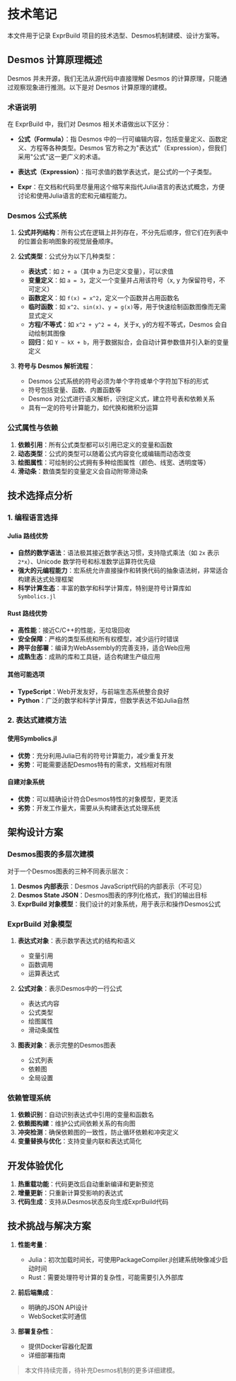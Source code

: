 # 技术笔记

本文件用于记录 ExprBuild 项目的技术选型、Desmos机制建模、设计方案等。

## Desmos 计算原理概述

Desmos 并未开源，我们无法从源代码中直接理解 Desmos 的计算原理，只能通过观察现象进行推测。以下是对 Desmos 计算原理的建模。

### 术语说明

在 ExprBuild 中，我们对 Desmos 相关术语做出以下区分：

- **公式（Formula）**：指 Desmos 中的一行可编辑内容，包括变量定义、函数定义、方程等各种类型。Desmos 官方称之为"表达式"（Expression），但我们采用"公式"这一更广义的术语。

- **表达式（Expression）**：指可求值的数学表达式，是公式的一个子类型。

- **Expr**：在文档和代码里尽量用这个缩写来指代Julia语言的表达式概念，方便讨论和使用Julia语言的宏和元编程能力。

### Desmos 公式系统

1. **公式并列结构**：所有公式在逻辑上并列存在，不分先后顺序，但它们在列表中的位置会影响图象的视觉层叠顺序。

2. **公式类型**：公式分为以下几种类型：
    - **表达式**：如 `2 + a`（其中 a 为已定义变量），可以求值
    - **变量定义**：如 `a = 3`，定义一个变量并占用该符号（x, y 为保留符号，不可定义）
    - **函数定义**：如 `f(x) = x^2`，定义一个函数并占用函数名
    - **临时函数**：如 `x^2`、`sin(x)`、`y = g(x)`等，用于快速绘制函数图像而无需显式定义
    - **方程/不等式**：如 `x^2 + y^2 = 4`，关于x, y的方程不等式，Desmos 会自动绘制其图像
    - **回归**：如 `Y ~ kX + b`，用于数据拟合，会自动计算参数值并引入新的变量定义

3. **符号与 Desmos 解析流程**：
   - Desmos 公式系统的符号必须为单个字符或单个字符加下标的形式
   - 符号包括变量、函数、内置函数等
   - Desmos 对公式进行语义解析，识别定义式，建立符号表和依赖关系
   - 具有一定的符号计算能力，如代换和微积分运算

### 公式属性与依赖

1. **依赖引用**：所有公式类型都可以引用已定义的变量和函数
2. **动态类型**：公式的类型可以随着公式内容变化或编辑而动态改变
3. **绘图属性**：可绘制的公式拥有多种绘图属性（颜色、线宽、透明度等）
4. **滑动条**：数值类型的变量定义会自动附带滑动条

## 技术选择点分析

### 1. 编程语言选择

#### Julia 路线优势
- **自然的数学语法**：语法极其接近数学表达习惯，支持隐式乘法（如 `2x` 表示 `2*x`）、Unicode 数学符号和标准数学运算符优先级
- **强大的元编程能力**：宏系统允许直接操作和转换代码的抽象语法树，非常适合构建表达式处理框架
- **科学计算生态**：丰富的数学和科学计算库，特别是符号计算库如 `Symbolics.jl`

#### Rust 路线优势
- **高性能**：接近C/C++的性能，无垃圾回收
- **安全保障**：严格的类型系统和所有权模型，减少运行时错误
- **跨平台部署**：编译为WebAssembly的完善支持，适合Web应用
- **成熟生态**：成熟的库和工具链，适合构建生产级应用

#### 其他可能选项
- **TypeScript**：Web开发友好，与前端生态系统整合良好
- **Python**：广泛的数学和科学计算库，但数学表达不如Julia自然

### 2. 表达式建模方法

#### 使用Symbolics.jl
- **优势**：充分利用Julia已有的符号计算能力，减少重复开发
- **劣势**：可能需要适配Desmos特有的需求，文档相对有限

#### 自建对象系统
- **优势**：可以精确设计符合Desmos特性的对象模型，更灵活
- **劣势**：开发工作量大，需要从头构建表达式处理系统

## 架构设计方案

### Desmos图表的多层次建模

对于一个Desmos图表的三种不同表示层次：

1. **Desmos 内部表示**：Desmos JavaScript代码的内部表示（不可见）
2. **Desmos State JSON**：Desmos图表的序列化格式，我们的输出目标
3. **ExprBuild 对象模型**：我们设计的对象系统，用于表示和操作Desmos公式

### ExprBuild 对象模型

1. **表达式对象**：表示数学表达式的结构和语义
   - 变量引用
   - 函数调用
   - 运算表达式

2. **公式对象**：表示Desmos中的一行公式
   - 表达式内容
   - 公式类型
   - 绘图属性
   - 滑动条属性

3. **图表对象**：表示完整的Desmos图表
   - 公式列表
   - 依赖图
   - 全局设置

### 依赖管理系统

1. **依赖识别**：自动识别表达式中引用的变量和函数名
2. **依赖图构建**：维护公式间依赖关系的有向图
3. **冲突检测**：确保依赖图的一致性，防止循环依赖和冲突定义
4. **变量替换与优化**：支持变量内联和表达式简化

## 开发体验优化

1. **热重载功能**：代码更改后自动重新编译和更新预览
2. **增量更新**：只重新计算受影响的表达式
3. **代码生成**：支持从Desmos状态反向生成ExprBuild代码

## 技术挑战与解决方案

1. **性能考量**：
   - Julia：初次加载时间长，可使用PackageCompiler.jl创建系统映像减少启动时间
   - Rust：需要处理符号计算的复杂性，可能需要引入外部库

2. **前后端集成**：
   - 明确的JSON API设计
   - WebSocket实时通信

3. **部署复杂性**：
   - 提供Docker容器化配置
   - 详细部署指南

> 本文件持续完善，待补充Desmos机制的更多详细建模。 
